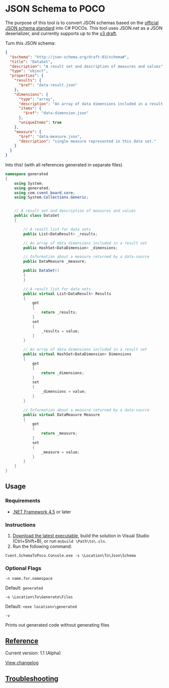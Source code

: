 # JSON Schema to POCO
The purpose of this tool is to convert JSON schemas based on the [official JSON schema standard](http://json-schema.org/) into C# POCOs. This tool uses JSON.net as a JSON deserializer, and currently supports up to the [v3 draft](http://tools.ietf.org/html/draft-zyp-json-schema-03).

Turn this JSON schema:
```json
{
  "$schema": "http://json-schema.org/draft-03/schema#",
  "title": "DataSet",
  "description": "A result set and description of measures and values",
  "type": "object",
  "properties": {
    "results": {
      "$ref": "data-result.json"
    },
    "dimensions": {
      "type": "array",
      "description": "An array of data dimensions included in a result set",
      "items": {
        "$ref": "data-dimension.json"
      },
      "uniqueItems": true
    },
    "measure": {
      "$ref": "data-measure.json",
      "description": "single measure represented in this data set."
    }
  }
}
```
Into this! (with all references generated in separate files)
```csharp
namespace generated
{
    using System;
    using generated;
    using com.cvent.board.core;
    using System.Collections.Generic;


    // A result set and description of measures and values
    public class DataSet
    {

        // A result list for data sets
        public List<DataResult> _results;

        // An array of data dimensions included in a result set
        public HashSet<DataDimension> _dimensions;

        // Information about a measure returned by a data-source
        public DataMeasure _measure;

        public DataSet()
        {
        }

        // A result list for data sets
        public virtual List<DataResult> Results
        {
            get
            {
                return _results;
            }
            set
            {
                _results = value;
            }
        }

        // An array of data dimensions included in a result set
        public virtual HashSet<DataDimension> Dimensions
        {
            get
            {
                return _dimensions;
            }
            set
            {
                _dimensions = value;
            }
        }

        // Information about a measure returned by a data-source
        public virtual DataMeasure Measure
        {
            get
            {
                return _measure;
            }
            set
            {
                _measure = value;
            }
        }
    }
}
```

## Usage

### Requirements
* [.NET Framework 4.5](http://www.microsoft.com/en-us/download/details.aspx?id=30653) or later

### Instructions
1. [Download the latest executable](https://github.com/cvent/json-schema-2-poco/releases/latest), build the solution in Visual Studio (Ctrl+Shift+B), or run `msbuild \Path\to\.sln`.
2. Run the following command:
```
Cvent.SchemaToPoco.Console.exe -s \Location\To\Json\Schema
```

### Optional Flags

```
-n name.for.namespace
```
Default: `generated`

```
-o \Location\To\Generate\Files
```
Default: `<exe location>\generated`

```
-v
```
Prints out generated code without generating files

## [Reference](https://github.com/cvent/json-schema-2-poco/wiki/Reference)
Current version: 1.1 (Alpha)

[View changelog](https://github.com/cvent/json-schema-2-poco/wiki/Changelog)

## [Troubleshooting](https://github.com/cvent/json-schema-2-poco/wiki/Troubleshooting)
